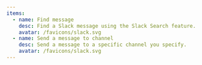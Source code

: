 ```yaml
---
items:
  - name: Find message
    desc: Find a Slack message using the Slack Search feature.
    avatar: /favicons/slack.svg
  - name: Send a message to channel
    desc: Send a message to a specific channel you specify.
    avatar: /favicons/slack.svg
---
```


<script setup>
  import CustomListing from '../../components/CustomListing.vue'
</script>

<CustomListing />
